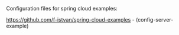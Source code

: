Configuration files for spring cloud examples:

https://github.com/f-istvan/spring-cloud-examples - (config-server-example)

